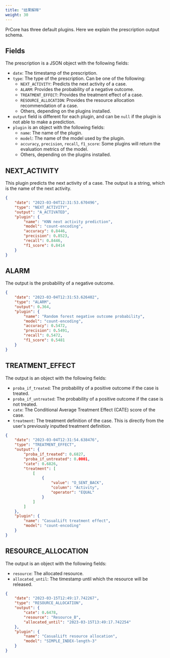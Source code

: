 ```yaml
---
title: "结果解释"
weight: 30
---
```


PrCore has three default plugins. Here we explain the prescription output schema.

## Fields

The prescription is a JSON object with the following fields:

- `date`: The timestamp of the prescription.
- `type`: The type of the prescription. Can be one of the following:
    - `NEXT_ACTIVITY`: Predicts the next activity of a case.
    - `ALARM`: Provides the probability of a negative outcome.
    - `TREATMENT_EFFECT`: Provides the treatment effect of a case.
    - `RESOURCE_ALLOCATION`: Provides the resource allocation recommendation of a case.
    - Others, depending on the plugins installed.
- `output` field is different for each plugin, and can be `null` if the plugin is not able to make a prediction.
- `plugin` is an object with the following fields:
    - `name`: The name of the plugin.
    - `model`: The name of the model used by the plugin.
    - `accuracy`, `precision`, `recall`, `f1_score`: Some plugins will return the evaluation metrics of the model.
    - Others, depending on the plugins installed.

## NEXT_ACTIVITY

This plugin predicts the next activity of a case. The output is a string, which is the name of the next activity.

```json
{
    "date": "2023-03-04T12:31:53.670496",
    "type": "NEXT_ACTIVITY",
    "output": "A_ACTIVATED",
    "plugin": {
        "name": "KNN next activity prediction",
        "model": "count-encoding",
        "accuracy": 0.8446,
        "precision": 0.8523,
        "recall": 0.8446,
        "f1_score": 0.8414
    }
}
```

## ALARM

The output is the probability of a negative outcome.

```json
{
    "date": "2023-03-04T12:31:53.626402",
    "type": "ALARM",
    "output": 0.364,
    "plugin": {
        "name": "Random forest negative outcome probability",
        "model": "count-encoding",
        "accuracy": 0.5472,
        "precision": 0.5491,
        "recall": 0.5472,
        "f1_score": 0.5481
    }
}
```

## TREATMENT_EFFECT

The output is an object with the following fields:

- `proba_if_treated`: The probability of a positive outcome if the case is treated.
- `proba_if_untreated`: The probability of a positive outcome if the case is not treated.
- `cate`: The Conditional Average Treatment Effect (CATE) score of the case.
- `treatment`: The treatment definition of the case. This is directly from the user's previously inputted treatment definition.

```json
{
    "date": "2023-03-04T12:31:54.638476",
    "type": "TREATMENT_EFFECT",
    "output": {
        "proba_if_treated": 0.6827,
        "proba_if_untreated": 0.0001,
        "cate": 0.6826,
        "treatment": [
            [
                {
                    "value": "O_SENT_BACK",
                    "column": "Activity",
                    "operator": "EQUAL"
                }
            ]
        ]
    },
    "plugin": {
        "name": "CasualLift treatment effect",
        "model": "count-encoding"
    }
}
```

## RESOURCE_ALLOCATION

The output is an object with the following fields:

- `resource`: The allocated resource.
- `allocated_until`: The timestamp until which the resource will be released.

```json
{
    "date": "2023-03-15T12:49:17.742267",
    "type": "RESOURCE_ALLOCATION",
    "output": {
        "cate": 0.6478,
        "resource": "Resource_B",
        "allocated_until": "2023-03-15T13:49:17.742254"
    },
    "plugin": {
        "name": "CasualLift resource allocation",
        "model": "SIMPLE_INDEX-length-3"
    }
}
```
